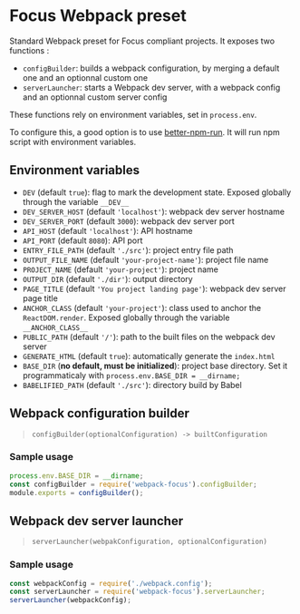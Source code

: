 # Focus Webpack preset

Standard Webpack preset for Focus compliant projects. It exposes two functions :
- `configBuilder`: builds a webpack configuration, by merging a default one and an optionnal custom one
- `serverLauncher`: starts a Webpack dev server, with a webpack config and an optionnal custom server config

These functions rely on environment variables, set in `process.env`.

To configure this, a good option is to use [better-npm-run]( https://www.npmjs.com/package/better-npm-run). It will run npm script with environment variables.

## Environment variables

- `DEV` (default `true`): flag to mark the development state. Exposed globally through the variable `__DEV__`
- `DEV_SERVER_HOST` (default `'localhost'`): webpack dev server hostname
- `DEV_SERVER_PORT` (default `3000`): webpack dev server port
- `API_HOST` (default `'localhost'`): API hostname
- `API_PORT` (default `8080`): API port
- `ENTRY_FILE_PATH` (default `'./src'`): project entry file path
- `OUTPUT_FILE_NAME` (default `'your-project-name'`): project file name
- `PROJECT_NAME` (default `'your-project'`): project name
- `OUTPUT_DIR` (default `'./dir'`): output directory
- `PAGE_TITLE` (default `'You project landing page'`): webpack dev server page title
- `ANCHOR_CLASS` (default `'your-project'`): class used to anchor the `ReactDOM.render`. Exposed globally through the variable `__ANCHOR_CLASS__`
- `PUBLIC_PATH` (default `'/'`): path to the built files on the webpack dev server
- `GENERATE_HTML` (default `true`): automatically generate the `index.html`
- `BASE_DIR` (**no default, must be initialized**): project base directory. Set it programmaticaly with `process.env.BASE_DIR = __dirname;`
- `BABELIFIED_PATH` (default `'./src'`): directory build by Babel

## Webpack configuration builder

>`configBuilder(optionalConfiguration) -> builtConfiguration`

### Sample usage

```js
process.env.BASE_DIR = __dirname;
const configBuilder = require('webpack-focus').configBuilder;
module.exports = configBuilder();
```

## Webpack dev server launcher

>`serverLauncher(webpakConfiguration, optionalConfiguration)`

### Sample usage

```js
const webpackConfig = require('./webpack.config');
const serverLauncher = require('webpack-focus').serverLauncher;
serverLauncher(webpackConfig);
```
